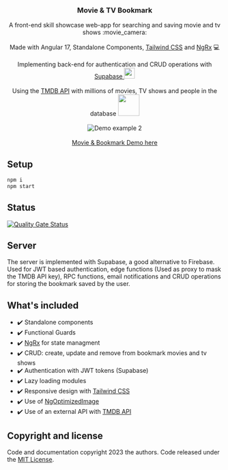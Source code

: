 <p align="center">
  <h3 align="center">Movie &amp; TV Bookmark</h3>
  <p align="center">
    A front-end skill showcase web-app for searching and saving movie and tv shows :movie_camera:
    <br>
    <br>
    Made with Angular 17, Standalone Components, <a href="https://tailwindcss.com/" target="_blank">Tailwind CSS</a> and <a href="https://ngrx.io/" target="_blank">NgRx</a>  💻
    <br>
    <br>
    Implementing back-end for authentication and CRUD operations with <a href="https://supabase.com/" target="_blank">Supabase <img src="https://i.imgur.com/o4Qli7e.png" width="25px" eight="25px"></a>
    <br>
    <br>
    Using the <a href="https://developer.themoviedb.org/docs/getting-started" target="_blank">TMDB API</a> with millions of movies, TV shows and people in the database <a href="https://developer.themoviedb.org/docs/getting-started" target="_blank"> <img src="https://www.themoviedb.org/assets/2/v4/logos/v2/blue_square_1-5bdc75aaebeb75dc7ae79426ddd9be3b2be1e342510f8202baf6bffa71d7f5c4.svg" width="50px" eight="50px"></a>
    <br>
    <br>
<!--     <img src="https://i.giphy.com/media/v1.Y2lkPTc5MGI3NjExaDdpMnRiODY3MjNhOTVxamk0aG0yMnoydGphb3ZlNWZsZ2Fhd3RtMiZlcD12MV9pbnRlcm5hbF9naWZfYnlfaWQmY3Q9Zw/vUoOd26zfqgHX7kS33/giphy-downsized-large.gif" alt="Demo example 2"/>  -->
        <img src="https://i.giphy.com/media/v1.Y2lkPTc5MGI3NjExZ3pudmlrbzZubjNpanA1ZHJicHpxcXBkaThqeXM5MmFpempkemxqeSZlcD12MV9pbnRlcm5hbF9naWZfYnlfaWQmY3Q9Zw/Q7GVOluLthMw7Dcmkb/giphy.gif" alt="Demo example 2"/> 
    <br>
    <br>
    <a href="https://movie-tv-bookmark.netlify.app/">Movie &amp; Bookmark Demo here</a>
  </p>
</p>

## Setup

```bash
npm i
npm start
```

## Status

[![Quality Gate Status](https://sonarcloud.io/api/project_badges/measure?project=VinciprovaR_movie-tv-bookmark&metric=alert_status)](https://sonarcloud.io/summary/new_code?id=VinciprovaR_movie-tv-bookmark)

## Server

The server is implemented with Supabase, a good alternative to Firebase. Used for JWT based authentication, edge functions (Used as proxy to mask the TMDB API key), RPC functions, email notifications and CRUD operations for storing the bookmark saved by the user.

## What's included

- ✔️ Standalone components
- ✔️ Functional Guards
- ✔️ <a href="https://ngrx.io/" target="_blank">NgRx</a> for state managment
- ✔️ CRUD: create, update and remove from bookmark movies and tv shows
- ✔️ Authentication with JWT tokens (Supabase)
- ✔️ Lazy loading modules
- ✔️ Responsive design with <a href="https://tailwindcss.com/" target="_blank">Tailwind CSS</a>
- ✔️ Use of [NgOptimizedImage](https://angular.io/guide/image-directive)
- ✔️ Use of an external API with <a href="https://developer.themoviedb.org/docs/getting-started" target="_blank">TMDB API</a> 


## Copyright and license

Code and documentation copyright 2023 the authors. Code released under the
[MIT License]().
